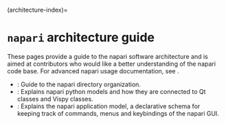 (architecture-index)=

# `napari` architecture guide

These pages provide a guide to the napari software architecture
and is aimed at contributors who would like a better understanding of the napari
code base. For advanced napari usage documentation, see [](explanations).

- [](napari-directory-organization): Guide to the napari directory organization.
- [](napari-model-event): Explains napari python models and how they are
  connected to Qt classes and Vispy classes.
- [](app-model): Explains the napari application model, a declarative schema for
  keeping track of commands, menus and keybindings of the napari GUI.
